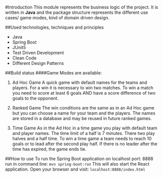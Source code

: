 #Introduction
This module represents the business logic of the project. It is written in **Java** and the package structure represents the different 
use cases/ game modes, kind of domain driven design. 


##Used technologies, techniques and principles
- Java
- Spring Boot
- JUnit5
- Test Driven Development 
- Clean Code
- Different Design Patterns


##Build status
####Game Modes are available:

1. Ad Hoc Game
A quick game with default names for the teams and players. For a win it is necessary to win two matches. 
To win a match you need to score at least 6 goals AND have a score difference of two goals to the opponent. 

2. Ranked Game
The win conditions are the same as in an Ad Hoc game but you can choose a name for your team and the players.
The names are stored in a database and may be reused in future ranked games. 

3. Time Game
As in the Ad Hoc in a time game you play with default team and player names. The time limit of a half is 7 minutes. 
There two play halves and a half time. To win a time game a team needs to reach 10 goals or to lead after the second play half.
If there is no leader after the time has expired, the game ends tie. 


##How to use
To run the Spring Boot application on localhost port: 8888 run in command line: `mvn spring-boot:run`
This will also start the React application.
Open your browser and visit: `localhost:8888/index.html`

 



